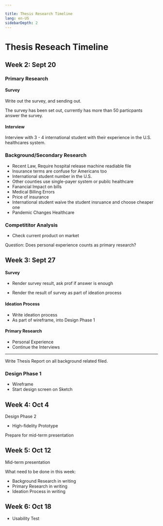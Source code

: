 ```yaml
---

title: Thesis Research Timeline
lang: en-US
sidebarDepth: 2
---
```


# Thesis Reseach Timeline



## Week 2: Sept 20

### Primary Research

#### Survey

Write out the survey, and sending out. 

The survey has been set out, currently has more than 50 particpants answer the survey. 

#### Interview

Interview with 3 - 4 international student with their experience in the U.S. healthcares system. 



### Background/Secondary Research

- Recent Law, Require hospital release machine readiable file 
- Insurance terms are confuse for Americans too 
- International student number in the U.S. 
- Other counties use single-payer system or pubilc healthcare 
- Fanancial Impact on bills
- Medical Billing Errors
- Price of insurance 
- International student waive the student insruance and choose cheaper one
- Pandemic Changes Healthcare



### Competititor Analysis

- Check current product on market 


Question: Does personal experience counts as primary research? 



## Week 3: Sept 27

#### Survey

- Render survey result, ask prof if answer is enough 

- Render the result of survey as part of ideation process

#### Ideation Process

- Write ideation process 
- As part of wireframe, into Design Phase 1

#### Primary Research

- Personal Experience 
- Continue the Interviews 



----

Write Thesis Report on all background related filed. 

### Design Phase 1

- Wireframe 
- Start design screen on Sketch 



## Week 4: Oct 4 

Design Phase 2 

- High-fidelity Prototype 

Prepare for mid-term presentation 



## Week 5: Oct 12

Mid-term presentation 

What need to be done in this week: 

- Background Research in writing 
- Primary Research in writing
- Ideation Process in writing 



## Week 6: Oct 18 

- Usability Test 

